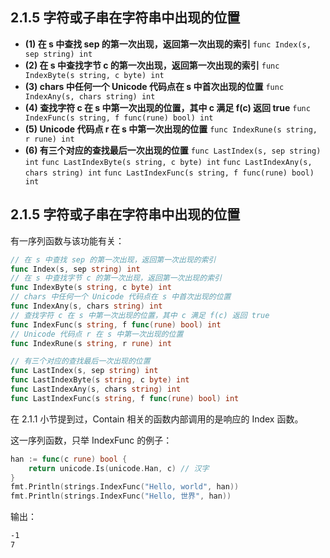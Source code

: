 ## 2.1.5 字符或子串在字符串中出现的位置

- **(1) 在 s 中查找 sep 的第一次出现，返回第一次出现的索引**
  `func Index(s, sep string) int`
- **(2) 在 s 中查找字节 c 的第一次出现，返回第一次出现的索引**
  `func IndexByte(s string, c byte) int`
- **(3) chars 中任何一个 Unicode 代码点在 s 中首次出现的位置**
  `func IndexAny(s, chars string) int`
- **(4) 查找字符 c 在 s 中第一次出现的位置，其中 c 满足 f(c) 返回 true**
  `func IndexFunc(s string, f func(rune) bool) int`
- **(5) Unicode 代码点 r 在 s 中第一次出现的位置**
  `func IndexRune(s string, r rune) int`
- **(6) 有三个对应的查找最后一次出现的位置**
  `func LastIndex(s, sep string) int`
  `func LastIndexByte(s string, c byte) int`
  `func LastIndexAny(s, chars string) int`
  `func LastIndexFunc(s string, f func(rune) bool) int`

## 2.1.5 字符或子串在字符串中出现的位置

有一序列函数与该功能有关：

```go
// 在 s 中查找 sep 的第一次出现，返回第一次出现的索引
func Index(s, sep string) int
// 在 s 中查找字节 c 的第一次出现，返回第一次出现的索引
func IndexByte(s string, c byte) int
// chars 中任何一个 Unicode 代码点在 s 中首次出现的位置
func IndexAny(s, chars string) int
// 查找字符 c 在 s 中第一次出现的位置，其中 c 满足 f(c) 返回 true
func IndexFunc(s string, f func(rune) bool) int
// Unicode 代码点 r 在 s 中第一次出现的位置
func IndexRune(s string, r rune) int

// 有三个对应的查找最后一次出现的位置
func LastIndex(s, sep string) int
func LastIndexByte(s string, c byte) int
func LastIndexAny(s, chars string) int
func LastIndexFunc(s string, f func(rune) bool) int
```

在 2.1.1 小节提到过，Contain 相关的函数内部调用的是响应的 Index 函数。

这一序列函数，只举 IndexFunc 的例子：

```go
han := func(c rune) bool {
    return unicode.Is(unicode.Han, c) // 汉字
}
fmt.Println(strings.IndexFunc("Hello, world", han))
fmt.Println(strings.IndexFunc("Hello, 世界", han))
```

  输出：

```bash
-1
7
```
